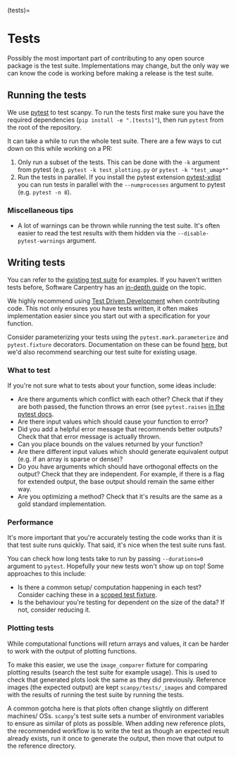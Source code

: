 (tests)=

# Tests

Possibly the most important part of contributing to any open source package is the test suite.
Implementations may change, but the only way we can know the code is working before making a release is the test suite.

## Running the tests

We use [pytest](https://docs.pytest.org/en/stable/) to test scanpy.
To run the tests first make sure you have the required dependencies (`pip install -e ".[tests]"`), then run `pytest` from the root of the repository.

It can take a while to run the whole test suite. There are a few ways to cut down on this while working on a PR:

1. Only run a subset of the tests. This can be done with the `-k` argument from pytest (e.g. `pytest -k test_plotting.py` or `pytest -k "test_umap*"`
2. Run the tests in parallel. If you install the pytest extension [pytest-xdist](https://github.com/pytest-dev/pytest-xdist) you can run tests in parallel with the `--numprocesses` argument to pytest (e.g. `pytest -n 8`).

### Miscellaneous tips

- A lot of warnings can be thrown while running the test suite. It's often easier to read the test results with them hidden via the `--disable-pytest-warnings` argument.

## Writing tests

You can refer to the [existing test suite](https://github.com/theislab/scanpy/tree/master/scanpy/tests) for examples.
If you haven't written tests before, Software Carpentry has an [in-depth guide](http://katyhuff.github.io/python-testing/) on the topic.

We highly recommend using [Test Driven Development](https://en.wikipedia.org/wiki/Test-driven_development) when contributing code.
This not only ensures you have tests written, it often makes implementation easier since you start out with a specification for your function.

Consider parameterizing your tests using the `pytest.mark.parameterize` and `pytest.fixture` decorators.
Documentation on these can be found [here](https://docs.pytest.org/en/stable/fixture.html), but we'd also recommend searching our test suite for existing usage.

### What to test

If you're not sure what to tests about your function, some ideas include:

- Are there arguments which conflict with each other? Check that if they are both passed, the function throws an error (see `pytest.raises` [in the pytest docs](https://docs.pytest.org/en/stable/assert.html#assertions-about-expected-exceptions).
- Are there input values which should cause your function to error?
- Did you add a helpful error message that recommends better outputs? Check that that error message is actually thrown.
- Can you place bounds on the values returned by your function?
- Are there different input values which should generate equivalent output (e.g. if an array is sparse or dense)?
- Do you have arguments which should have orthogonal effects on the output? Check that they are independent. For example, if there is a flag for extended output, the base output should remain the same either way.
- Are you optimizing a method? Check that it's results are the same as a gold standard implementation.

### Performance

It's more important that you're accurately testing the code works than it is that test suite runs quickly.
That said, it's nice when the test suite runs fast.

You can check how long tests take to run by passing `--durations=0` argument to `pytest`.
Hopefully your new tests won't show up on top!
Some approaches to this include:

- Is there a common setup/ computation happening in each test? Consider caching these in a [scoped test fixture](https://docs.pytest.org/en/stable/fixture.html#sharing-test-data).
- Is the behaviour you're testing for dependent on the size of the data? If not, consider reducing it.

### Plotting tests

While computational functions will return arrays and values, it can be harder to work with the output of plotting functions.

To make this easier, we use the `image_comparer` fixture for comparing plotting results (search the test suite for example usage).
This is used to check that generated plots look the same as they did previously.
Reference images (the expected output) are kept `scanpy/tests/_images` and compared with the results of running the test suite by running the tests.

A common gotcha here is that plots often change slightly on different machines/ OSs.
`scanpy`'s test suite sets a number of environment variables to ensure as similar of plots as possible.
When adding new reference plots, the recommended workflow is to write the test as though an expected result already exists, run it once to generate the output, then move that output to the reference directory.
